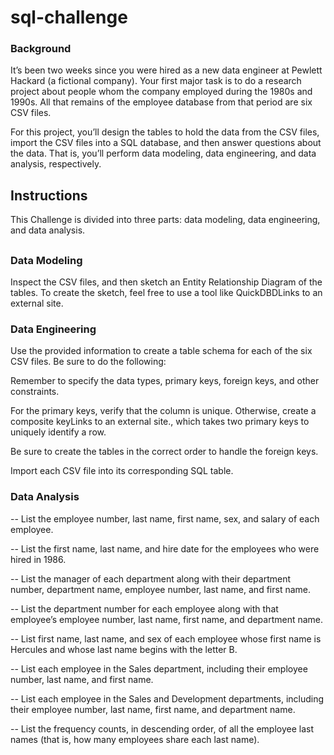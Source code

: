 # sql-challenge

### Background
It’s been two weeks since you were hired as a new data engineer at Pewlett Hackard (a fictional company). Your first major task is to do a research project about people whom the company employed during the 1980s and 1990s. All that remains of the employee database from that period are six CSV files.

For this project, you’ll design the tables to hold the data from the CSV files, import the CSV files into a SQL database, and then answer questions about the data. That is, you’ll perform data modeling, data engineering, and data analysis, respectively.

## Instructions
This Challenge is divided into three parts: data modeling, data engineering, and data analysis.

## 

### Data Modeling
Inspect the CSV files, and then sketch an Entity Relationship Diagram of the tables. To create the sketch, feel free to use a tool like QuickDBDLinks to an external site.


### 

### Data Engineering
Use the provided information to create a table schema for each of the six CSV files. Be sure to do the following:

Remember to specify the data types, primary keys, foreign keys, and other constraints.

For the primary keys, verify that the column is unique. Otherwise, create a composite keyLinks to an external site., which takes two primary keys to uniquely identify a row.

Be sure to create the tables in the correct order to handle the foreign keys.

Import each CSV file into its corresponding SQL table.


#### 

### Data Analysis
-- List the employee number, last name, first name, sex, and salary of each employee.

-- List the first name, last name, and hire date for the employees who were hired in 1986.

-- List the manager of each department along with their department number, department name, employee number, last name, and first name.

-- List the department number for each employee along with that employee’s employee number, last name, first name, and department name.

-- List first name, last name, and sex of each employee whose first name is Hercules and whose last name begins with the letter B.

-- List each employee in the Sales department, including their employee number, last name, and first name.

-- List each employee in the Sales and Development departments, including their employee number, last name, first name, and department name.

-- List the frequency counts, in descending order, of all the employee last names (that is, how many employees share each last name).
